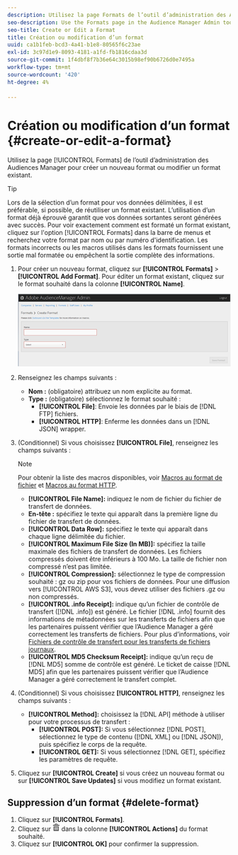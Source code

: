 ```yaml
---
description: Utilisez la page Formats de l’outil d’administration des Audiences Manager pour créer un nouveau format ou modifier un format existant.
seo-description: Use the Formats page in the Audience Manager Admin tool to create a new format or to edit an existing format.
seo-title: Create or Edit a Format
title: Création ou modification d’un format
uuid: ca1b1feb-bcd3-4a41-b1e8-80565f6c23ae
exl-id: 3c97d1e9-8093-4181-a1fd-fb1816cdaa3d
source-git-commit: 1f4dbf8f7b36e64c3015b98ef90b6726d0e7495a
workflow-type: tm+mt
source-wordcount: '420'
ht-degree: 4%

---
```


# Création ou modification d’un format {#create-or-edit-a-format}

Utilisez la page [!UICONTROL Formats] de l’outil d’administration des Audiences Manager pour créer un nouveau format ou modifier un format existant.

<!-- t_create_format.xml -->

>[!TIP]
>
>Lors de la sélection d’un format pour vos données délimitées, il est préférable, si possible, de réutiliser un format existant. L’utilisation d’un format déjà éprouvé garantit que vos données sortantes seront générées avec succès. Pour voir exactement comment est formaté un format existant, cliquez sur l&#39;option [!UICONTROL Formats] dans la barre de menus et recherchez votre format par nom ou par numéro d&#39;identification. Les formats incorrects ou les macros utilisés dans les formats fournissent une sortie mal formatée ou empêchent la sortie complète des informations.

1. Pour créer un nouveau format, cliquez sur **[!UICONTROL Formats]** > **[!UICONTROL Add Format]**. Pour éditer un format existant, cliquez sur le format souhaité dans la colonne **[!UICONTROL Name]**.

   ![](assets/create_format.png)

1. Renseignez les champs suivants :
   * **Nom :**  (obligatoire) attribuez un nom explicite au format.
   * **Type :** (obligatoire) sélectionnez le format souhaité :
      * **[!UICONTROL File]**: Envoie les données par le biais de  [!DNL FTP] fichiers.
      * **[!UICONTROL HTTP]**: Enferme les données dans un  [!DNL JSON] wrapper.

1. (Conditionnel) Si vous choisissez **[!UICONTROL File]**, renseignez les champs suivants :

   >[!NOTE]
   >
   >Pour obtenir la liste des macros disponibles, voir [Macros au format de fichier](../formats/file-formats.md#concept_A867101505074418A58DE325949E5089) et [Macros au format HTTP](../formats/web-formats.md#reference_C392124A5F3F42E49F8AADDBA601ADFE).

   * **[!UICONTROL File Name]:** indiquez le nom de fichier du fichier de transfert de données.
   * **En-tête :** spécifiez le texte qui apparaît dans la première ligne du fichier de transfert de données.
   * **[!UICONTROL Data Row]:** spécifiez le texte qui apparaît dans chaque ligne délimitée du fichier.
   * **[!UICONTROL Maximum File Size (In MB)]:** spécifiez la taille maximale des fichiers de transfert de données. Les fichiers compressés doivent être inférieurs à 100 Mo. La taille de fichier non compressé n’est pas limitée.
   * **[!UICONTROL Compression]:**  sélectionnez le type de compression souhaité : gz ou zip pour vos fichiers de données. Pour une diffusion vers [!UICONTROL AWS S3], vous devez utiliser des fichiers .gz ou non compressés.
   * **[!UICONTROL .info Receipt]:** indique qu’un fichier de contrôle de transfert ([!DNL .info]) est généré. Le fichier [!DNL .info] fournit des informations de métadonnées sur les transferts de fichiers afin que les partenaires puissent vérifier que l’Audience Manager a géré correctement les transferts de fichiers. Pour plus d’informations, voir [Fichiers de contrôle de transfert pour les transferts de fichiers journaux](https://experienceleague.adobe.com/docs/audience-manager/user-guide/implementation-integration-guides/receiving-audience-data/batch-outbound-data-transfers/transfer-control-files.html?lang=en).
   * **[!UICONTROL MD5 Checksum Receipt]:** indique qu’un reçu de  [!DNL MD5] somme de contrôle est généré. Le ticket de caisse [!DNL MD5] afin que les partenaires puissent vérifier que l’Audience Manager a géré correctement le transfert complet.

1. (Conditionnel) Si vous choisissez **[!UICONTROL HTTP]**, renseignez les champs suivants :

   * **[!UICONTROL Method]:** choisissez la  [!DNL API] méthode à utiliser pour votre processus de transfert :
      * **[!UICONTROL POST]:** Si vous sélectionnez  [!DNL POST], sélectionnez le type de contenu ([!DNL XML] ou  [!DNL JSON]), puis spécifiez le corps de la requête.
      * **[!UICONTROL GET]:** Si vous sélectionnez  [!DNL GET], spécifiez les paramètres de requête.

1. Cliquez sur **[!UICONTROL Create]** si vous créez un nouveau format ou sur **[!UICONTROL Save Updates]** si vous modifiez un format existant.

## Suppression d’un format {#delete-format}

1. Cliquez sur **[!UICONTROL Formats]**.
2. Cliquez sur ![](assets/icon_delete.png) dans la colonne **[!UICONTROL Actions]** du format souhaité.
3. Cliquez sur **[!UICONTROL OK]** pour confirmer la suppression.
